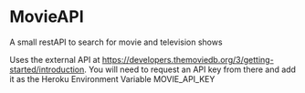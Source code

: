 # MovieAPI
A small restAPI to search for movie and television shows

Uses the external API at https://developers.themoviedb.org/3/getting-started/introduction.
You will need to request an API key from there and add it as the Heroku Environment Variable MOVIE_API_KEY
